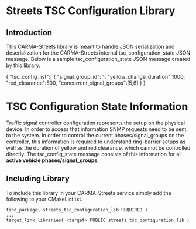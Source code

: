 # Streets TSC Configuration Library

## Introduction
This CARMA-Streets library is meant to handle JSON serialization and deserialization for the CARMA-Streets internal tsc_configuration_state JSON message. Below is a sample tsc_configuration_state JSON message created by this library.

{
    "tsc_config_list":[
        {
            "signal_group_id": 1,
            "yellow_change_duration":1000,
            "red_clearance":500,
            "concurrent_signal_groups":[5,6]
        }
}

# TSC Configuration State Information
Traffic signal controller configuration represents the setup on the physical device. In order to access that information SNMP requests need to be sent to the system. In order to control the current phases/signal_groups on the controller, this information is required to understand ring-barrier setups 
as well as the duration of yellow and red clearance, which cannot be controlled directly.
The tsc_config_state message consists of this information for all **active vehicle phases/signal_groups**.


## Including Library
To include this library in your CARMA-Streets service simply add the following to your CMakeList.txt.
```
find_package( streets_tsc_configuration_lib REQUIRED )
...
target_link_libraries( <target> PUBLIC streets_tsc_configuration_lib )